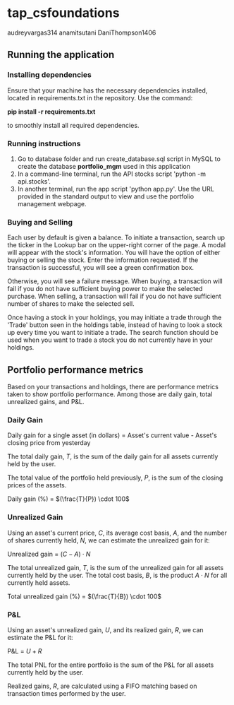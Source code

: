 # tap_csfoundations
audreyvargas314
anamitsutani
DaniThompson1406

## Running the application

### Installing dependencies
Ensure that your machine has the necessary dependencies installed, located in requirements.txt in the repository. Use the command:

**pip install -r requirements.txt**

to smoothly install all required dependencies.

### Running instructions
1. Go to database folder and run create_database.sql script in MySQL to create the database **portfolio_mgm** used in this application
2. In a command-line terminal, run the API stocks script 'python -m api.stocks'.
3. In another terminal, run the app script 'python app.py'. Use the URL provided in the standard output to view and use the portfolio management webpage.

### Buying and Selling
Each user by default is given a balance. To initiate a transaction, search up the ticker in the Lookup bar on the upper-right corner of the page.
A modal will appear with the stock's information. You will have the option of either buying or selling the stock. Enter the information requested.
If the transaction is successful, you will see a green confirmation box. 

Otherwise, you will see a failure message. When buying, a transaction will fail if you do not have sufficient buying power to make the selected purchase. 
When selling, a transaction will fail if you do not have sufficient number of shares to make the selected sell. 

Once having a stock in your holdings, you may initiate a trade through the 'Trade' button seen in the holdings table, instead of having to look a stock up
every time you want to initiate a trade. The search function should be used when you want to trade a stock you do not currently have in your holdings.

## Portfolio performance metrics

Based on your transactions and holdings, there are performance metrics taken to show portfolio performance. Among those are daily gain, total unrealized gains, and P&L.

### Daily Gain
Daily gain for a single asset (in dollars) = Asset's current value - Asset's closing price from yesterday

The total daily gain, $T$, is the sum of the daily gain for all assets currently held by the user.

The total value of the portfolio held previously, $P$, is the sum of the closing prices of the assets.

Daily gain (%) = $(\frac{T}{P}) \cdot 100$

### Unrealized Gain
Using an asset's current price, $C$, its average cost basis, $A$, and the number of shares currently held, $N$, we can estimate the unrealized gain for it:

Unrealized gain = $(C - A) \cdot N$

The total unrealized gain, $T$, is the sum of the unrealized gain for all assets currently held by the user. The total cost basis, $B$, is the product $A \cdot N$ for all currently held assets.

Total unrealized gain (%) = $(\frac{T}{B}) \cdot 100$

### P&L
Using an asset's unrealized gain, $U$, and its realized gain, $R$, we can estimate the P&L for it:

P&L = $U + R$

The total PNL for the entire portfolio is the sum of the P&L for all assets currently held by the user.

Realized gains, $R$, are calculated using a FIFO matching based on transaction times performed by the user.
